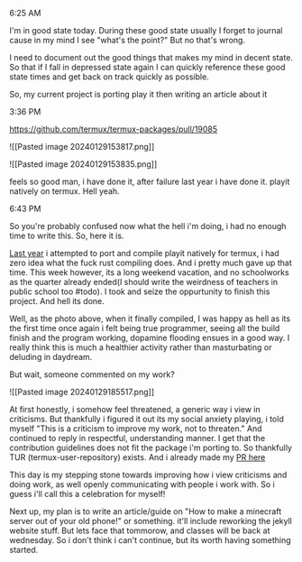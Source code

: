 
6:25 AM

I'm in good state today. During these good state usually I forget to journal cause in my mind I see "what's the point?" But no that's wrong.

I need to document out the good things that makes my mind in decent state. So that if I fall in depressed state again I can quickly reference these good state times and get back on track quickly as possible. 

So, my current project is porting play it then writing an article about it

3:36 PM

https://github.com/termux/termux-packages/pull/19085

![[Pasted image 20240129153817.png]]



![[Pasted image 20240129153835.png]]

feels so good man, i have done it, after failure last year i have done it. playit natively on termux. Hell yeah.

6:43 PM

So you're probably confused now what the hell i'm doing, i had no enough time to write this. So, here it is.

[Last year](https://github.com/nisheri-ascar/termux-packages/pull/4) i attempted to port and compile playit natively for termux, i had zero idea what the fuck rust compiling does. And i pretty much gave up that time.
This week however, its a long weekend vacation, and no schoolworks as the quarter already ended(I should write the weirdness of teachers in public school too #todo). I took and seize the oppurtunity to finish this project. And hell its done. 

Well, as the photo above, when it finally compiled, I was happy as hell as its the first time once again i felt being true programmer, seeing all the build finish and the program working, dopamine flooding ensues in a good way. I really think this is much a healthier activity rather than masturbating or deluding in daydream. 

But wait, someone commented on my work?

![[Pasted image 20240129185517.png]]

At first honestly, i somehow feel threatened, a generic way i view in criticisms. 
But thankfully i figured it out its my social anxiety playing, i told myself "This is a criticism to improve my work, not to threaten." And continued to reply in respectful, understanding manner. I get that the contribution guidelines does not fit the package i'm porting to. So thankfully TUR (termux-user-repository) exists. And i already made my [PR here](https://github.com/termux-user-repository/tur/pull/798)

This day is my stepping stone towards improving how i view criticisms and doing work, as well openly communicating with people i work with. So i guess i'll call this a celebration for myself!

Next up, my plan is to write an article/guide on "How to make a minecraft server out of your old phone!" or something. it'll include reworking the jekyll website stuff. But lets face that tommorow, and classes will be back at wednesday. So i don't think i can't continue, but its worth having something started.